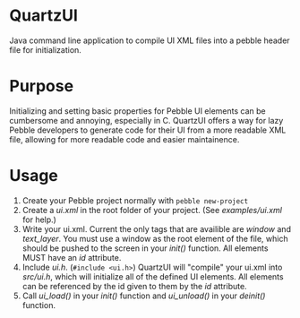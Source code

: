 QuartzUI
========

Java command line application to compile UI XML files into a pebble header file for initialization.

Purpose
=======

Initializing and setting basic properties for Pebble UI elements can be cumbersome and annoying, especially in C. QuartzUI offers a way for lazy Pebble developers to generate code for their UI from a more readable XML file, allowing for more readable code and easier maintainence.

Usage
=====

1. Create your Pebble project normally with `pebble new-project`
2. Create a *ui.xml* in the root folder of your project. (See *examples/ui.xml* for help.)
3. Write your ui.xml.
    Current the only tags that are availible are *window* and *text_layer*. You must use a window as the root element of the file, which should be pushed to the screen in your *init()* function. All elements MUST have an *id* attribute.
4. Include *ui.h*. (`#include <ui.h>`)
    QuartzUI will "compile" your ui.xml into *src/ui.h*, which will initialize all of the defined UI elements. All elements can be referenced by the id given to them by the *id* attribute.
5. Call *ui_load()* in your *init()* function and *ui_unload()* in your *deinit()* function.
